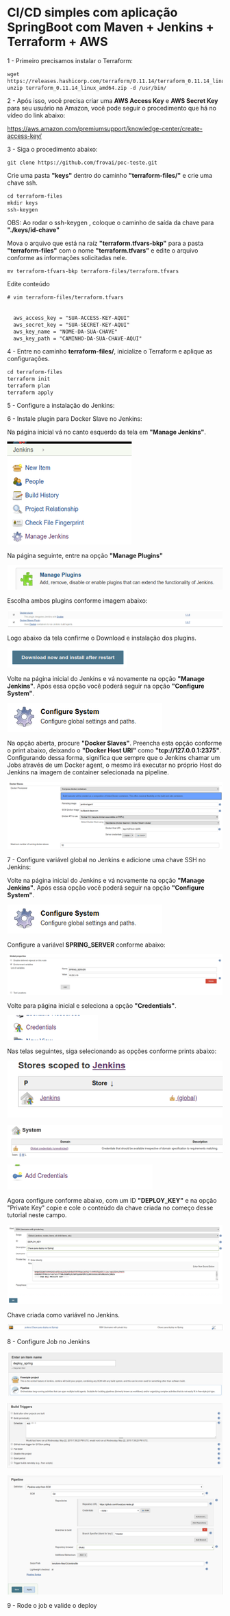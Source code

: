 # CI/CD simples com aplicação SpringBoot com Maven + Jenkins + Terraform + AWS
1 - Primeiro precisamos instalar o Terraform:

```
wget https://releases.hashicorp.com/terraform/0.11.14/terraform_0.11.14_linux_amd64.zip
unzip terraform_0.11.14_linux_amd64.zip -d /usr/bin/
```
2 - Após isso, você precisa criar uma **AWS Access Key** e **AWS Secret Key** para seu usuário na Amazon, você pode seguir o procedimento que há no vídeo do link abaixo:

https://aws.amazon.com/premiumsupport/knowledge-center/create-access-key/

3 - Siga o procedimento abaixo:

```
git clone https://github.com/frovai/poc-teste.git
```
Crie uma pasta **"keys"** dentro do caminho **"terraform-files/"** e crie uma chave ssh.

```
cd terraform-files
mkdir keys
ssh-keygen
```
OBS: Ao rodar o ssh-keygen , coloque o caminho de saída da chave para **"./keys/id-chave"**

Mova o arquivo que está na raíz **"terraform.tfvars-bkp"** para a pasta **"terraform-files"** com o nome **"terraform.tfvars"** e edite o arquivo conforme as informações solicitadas nele.
```
mv terraform-tfvars-bkp terraform-files/terraform.tfvars
```
Edite conteúdo
```
# vim terraform-files/terraform.tfvars


  aws_access_key = "SUA-ACCESS-KEY-AQUI"
  aws_secret_key = "SUA-SECRET-KEY-AQUI"
  aws_key_name = "NOME-DA-SUA-CHAVE"
  aws_key_path = "CAMINHO-DA-SUA-CHAVE-AQUI"
```

4 - Entre no caminho **terraform-files/**, inicialize o Terraform e aplique as configurações.

```
cd terraform-files
terraform init
terraform plan
terraform apply
```

5 - Configure a instalação do Jenkins:

6 - Instale plugin para Docker Slave no Jenkins:

Na página inicial vá no canto esquerdo da tela em **"Manage Jenkins"**.

![alt text](https://github.com/frovai/poc-teste/blob/develop/images/manage-jenkins.png)

Na página seguinte, entre na opção **"Manage Plugins"**

![alt text](https://github.com/frovai/poc-teste/blob/develop/images/manage-plugins.png)

Escolha ambos plugins conforme imagem abaixo:

![alt text](https://github.com/frovai/poc-teste/blob/develop/images/plugins-docker.png)

Logo abaixo da tela confirme o Download e instalação dos plugins.

![alt text](https://github.com/frovai/poc-teste/blob/develop/images/Download-install-plugins.png)

Volte na página inicial do Jenkins e vá novamente na opção **"Manage Jenkins"**. Após essa opção você poderá seguir na opção **"Configure System"**.

![alt text](https://github.com/frovai/poc-teste/blob/develop/images/Configure-System.png)

Na opção aberta, procure **"Docker Slaves"**. Preencha esta opção conforme o print abaixo, deixando o **"Docker Host URI"** como **"tcp://127.0.0.1:2375"**. Configurando dessa forma, significa que sempre que o Jenkins chamar um Jobs através de um Docker agent, o mesmo irá executar no próprio Host do Jenkins na imagem de container selecionada na pipeline.

![alt text](https://github.com/frovai/poc-teste/blob/develop/images/Docker-slave-configura.png)


7 - Configure variável global no Jenkins e adicione uma chave SSH no Jenkins:

Volte na página inicial do Jenkins e vá novamente na opção **"Manage Jenkins"**. Após essa opção você poderá seguir na opção **"Configure System"**.

![alt text](https://github.com/frovai/poc-teste/blob/develop/images/Configure-System.png)

Configure a variável **SPRING_SERVER** conforme abaixo:

![alt text](https://github.com/frovai/poc-teste/blob/develop/images/Global-Spring-Server.png)

Volte para página inicial e seleciona a opção **"Credentials"**.

![alt text](https://github.com/frovai/poc-teste/blob/develop/images/Credentials.png)

Nas telas seguintes, siga selecionando as opções conforme prints abaixo:

![alt text](https://github.com/frovai/poc-teste/blob/develop/images/Credentials-Jenkins.png)

![alt text](https://github.com/frovai/poc-teste/blob/develop/images/Credentials-System-Globalcredentials.png)

![alt text](https://github.com/frovai/poc-teste/blob/develop/images/Jenkins%3ECredentials%3ESystem%3EGlobalCredentials%3EAddCredentials.png)

Agora configure conforme abaixo, com um ID **"DEPLOY_KEY"** e na opção "Private Key" copie e cole o conteúdo da chave criada no começo desse tutorial neste campo.

![alt text](https://github.com/frovai/poc-teste/blob/develop/images/SSH-PrivateKey%3EDeploy-key.png)

Chave criada como variável no Jenkins.

![alt text](https://github.com/frovai/poc-teste/blob/develop/images/Chave-SSH-criada-Jenkins.png)

8 - Configure Job no Jenkins

![alt text](https://github.com/frovai/poc-teste/blob/develop/images/Create-Pipeline.png)

![alt text](https://github.com/frovai/poc-teste/blob/develop/images/Build-Triggers-5em5min.png)

![alt text](https://github.com/frovai/poc-teste/blob/develop/images/Pipeline-pipeline-scm.png)

9 - Rode o job e valide o deploy


